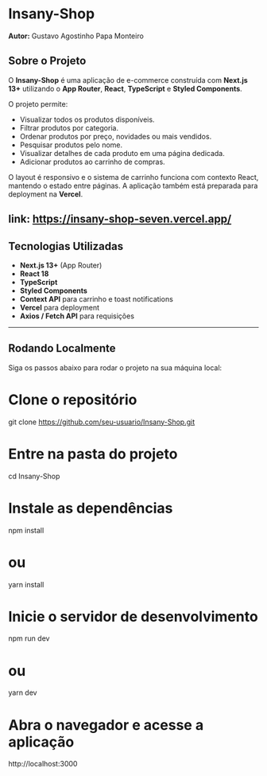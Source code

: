# Insany-Shop

**Autor:** Gustavo Agostinho Papa Monteiro

## Sobre o Projeto

O **Insany-Shop** é uma aplicação de e-commerce construída com **Next.js 13+** utilizando o **App Router**, **React**, **TypeScript** e **Styled Components**.

O projeto permite:

- Visualizar todos os produtos disponíveis.
- Filtrar produtos por categoria.
- Ordenar produtos por preço, novidades ou mais vendidos.
- Pesquisar produtos pelo nome.
- Visualizar detalhes de cada produto em uma página dedicada.
- Adicionar produtos ao carrinho de compras.

O layout é responsivo e o sistema de carrinho funciona com contexto React, mantendo o estado entre páginas. A aplicação também está preparada para deployment na **Vercel**.

link: https://insany-shop-seven.vercel.app/
---

## Tecnologias Utilizadas

- **Next.js 13+** (App Router)
- **React 18**
- **TypeScript**
- **Styled Components**
- **Context API** para carrinho e toast notifications
- **Vercel** para deployment
- **Axios / Fetch API** para requisições

---

## Rodando Localmente

Siga os passos abaixo para rodar o projeto na sua máquina local:

# Clone o repositório

git clone https://github.com/seu-usuario/Insany-Shop.git

# Entre na pasta do projeto

cd Insany-Shop

# Instale as dependências

npm install

# ou

yarn install

# Inicie o servidor de desenvolvimento

npm run dev

# ou

yarn dev

# Abra o navegador e acesse a aplicação

http://localhost:3000
